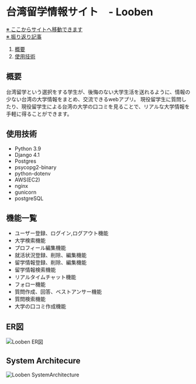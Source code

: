 # 台湾留学情報サイト　- Looben

[※ ここからサイトへ移動できます](http://looben.org)  
[※ 振り返り記事](https://kanta-blog.tokyo/looben-review/)

1. [概要](#概要)
2. [使用技術](#使用技術)


## 概要
台湾留学という選択をする学生が、後悔のない大学生活を送れるように、情報の少ない台湾の大学情報をまとめ、交流できるwebアプリ。
現役留学生に質問したり、現役留学生による台湾の大学の口コミを見ることで、リアルな大学情報を手軽に得ることができます。


## 使用技術
- Python 3.9
- Django 4.1
- Postgres
- psycopg2-binary
- python-dotenv
- AWS(EC2)
- nginx
- gunicorn
- postgreSQL

## 機能一覧
- ユーザー登録、ログイン,ログアウト機能
- 大学検索機能
- プロフィール編集機能
- 就活状況登録、削除、編集機能
- 留学情報登録、削除、編集機能
- 留学情報検索機能
- リアルタイムチャット機能
- フォロー機能
- 質問作成、回答、ベストアンサー機能
- 質問検索機能
- 大学の口コミ作成機能

## ER図
![Looben ER図](https://user-images.githubusercontent.com/96579474/233837300-fac1870a-ff00-4b40-855d-85444e20c891.png)

## System Architecure
![Looben SystemArchitecture](https://user-images.githubusercontent.com/96579474/233837318-9a045687-5b8a-409a-acad-88b3439c020f.png)
